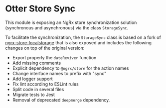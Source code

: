 # Otter Store Sync

This module is exposing an NgRx store synchronization solution (synchronous and asynchronous) via the class `StorageSync`.

To facilitate the synchronization, the `StorageSync` class is based on a fork of [ngrx-store-localstorage](https://github.com/btroncone/ngrx-store-localstorage) that is also exposed and includes the following changes on top of the original version:

- Export properly the `dateReviver` function
- Add missing comments
- Explicit dependency to `@ngrx/store` for the action names
- Change interface names to prefix with "sync"
- Add logger support
- Fix lint according to ESLint rules
- Split code in several files
- Migrate tests to Jest
- Removal of deprecated `deepmerge` dependency.
